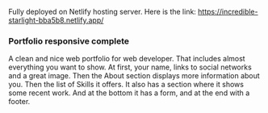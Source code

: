 Fully deployed on Netlify hosting server. Here is the link: https://incredible-starlight-bba5b8.netlify.app/
### Portfolio responsive complete
A clean and nice web portfolio for web developer. That includes almost everything you want to show. At first, your name, links to social networks and a great image. Then the About section displays more information about you. Then the list of Skills it offers. It also has a section where it shows some recent work. And at the bottom it has a form, and at the end with a footer.


